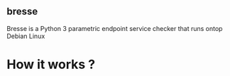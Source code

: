 ## bresse
Bresse is a Python 3 parametric endpoint service checker that runs ontop Debian Linux
# How it works ?
